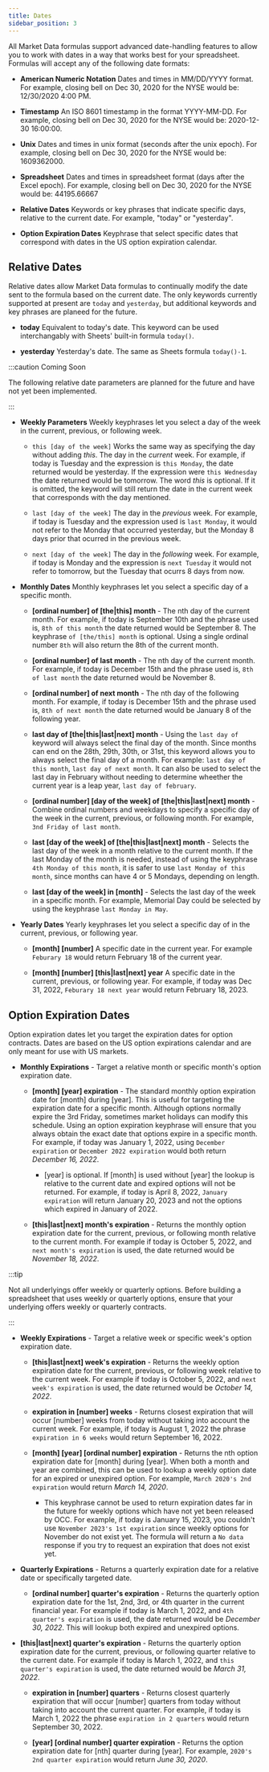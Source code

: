 ```yaml
---
title: Dates
sidebar_position: 3
---
```


All Market Data formulas support advanced date-handling features to allow you to work with dates in a way that works best for your spreadsheet. Formulas will accept any of the following date formats:

- **American Numeric Notation** Dates and times in MM/DD/YYYY format. For example, closing bell on Dec 30, 2020 for the NYSE would be: 12/30/2020 4:00 PM.

- **Timestamp** An ISO 8601 timestamp in the format YYYY-MM-DD. For example, closing bell on Dec 30, 2020 for the NYSE would be: 2020-12-30 16:00:00.

- **Unix** Dates and times in unix format (seconds after the unix epoch). For example, closing bell on Dec 30, 2020 for the NYSE would be: 1609362000.

- **Spreadsheet** Dates and times in spreadsheet format (days after the Excel epoch). For example, closing bell on Dec 30, 2020 for the NYSE would be: 44195.66667

- **Relative Dates** Keywords or key phrases that indicate specific days, relative to the current date. For example, "today" or "yesterday".

- **Option Expiration Dates** Keyphrase that select specific dates that correspond with dates in the US option expiration calendar.


## Relative Dates

Relative dates allow Market Data formulas to continually modify the date sent to the formula based on the current date. The only keywords currently supported at present are `today` and `yesterday`, but additional keywords and key phrases are planeed for the future.

- **today** Equivalent to today's date. This keyword can be used interchangably with Sheets' built-in formula `today()`.

- **yesterday** Yesterday's date. The same as Sheets formula `today()-1`.

:::caution Coming Soon

The following relative date parameters are planned for the future and have not yet been implemented.

:::

- **Weekly Parameters** Weekly keyphrases let you select a day of the week in the current, previous, or following week.

  - `this [day of the week]` Works the same way as specifying the day without adding _this_. The day in the _current_ week. For example, if today is Tuesday and the expression is `this Monday`, the date returned would be yesterday. If the expression were `this Wednesday` the date returned would be tomorrow. The word _this_ is optional. If it is omitted, the keyword will still return the date in the current week that corresponds with the day mentioned.

  - `last [day of the week]` The day in the _previous_ week. For example, if today is Tuesday and the expression used is `last Monday`, it would not refer to the Monday that occurred yesterday, but the Monday 8 days prior that ocurred in the previous week.

  - `next [day of the week]` The day in the _following_ week. For example, if today is Monday and the expression is `next Tuesday` it would not refer to tomorrow, but the Tuesday that ocurrs 8 days from now.

- **Monthly Dates** Monthly keyphrases let you select a specific day of a specific month.

  - **[ordinal number] of [the|this] month** - The nth day of the current month. For example, if today is September 10th and the phrase used is, `8th of this month` the date returned would be September 8. The keyphrase `of [the/this] month` is optional. Using a single ordinal number `8th` will also return the 8th of the current month.

  - **[ordinal number] of last month** - The nth day of the current month. For example, if today is December 15th and the phrase used is, `8th of last month` the date returned would be November 8.

  - **[ordinal number] of next month** - The nth day of the following month. For example, if today is December 15th and the phrase used is, `8th of next month` the date returned would be January 8 of the following year.

  - **last day of [the|this|last|next] month** - Using the `last day of` keyword will always select the final day of the month. Since months can end on the 28th, 29th, 30th, or 31st, this keyword allows you to always select the final day of a month. For example: `last day of this month`, `last day of next month`. It can also be used to select the last day in February without needing to determine wheether the current year is a leap year, `last day of february`.

  - **[ordinal number] [day of the week] of [the|this|last|next] month** - Combine ordinal numbers and weekdays to specify a specific day of the week in the current, previous, or following month. For example, ``3nd Friday of last month``.

  - **last [day of the week] of [the|this|last|next] month** - Selects the last day of the week in a month relative to the current month. If the last Monday of the month is needed, instead of using the keyphrase `4th Monday of this month`, it is safer to use `last Monday of this month`, since months can have 4 or 5 Mondays, depending on length. 

  - **last [day of the week] in [month]** - Selects the last day of the week in a specific month. For example, Memorial Day could be selected by using the keyphrase `last Monday in May`.

- **Yearly Dates** Yearly keyphrases let you select a specific day of in the current, previous, or following year.

  - **[month] [number]** A specific date in the current year. For example `Feburary 18` would return February 18 of the current year.

  - **[month] [number] [this|last|next] year** A specific date in the current, previous, or following year. For example, if today was Dec 31, 2022, `Feburary 18 next year` would return February 18, 2023.

## Option Expiration Dates

Option expiration dates let you target the expiration dates for option contracts. Dates are based on the US option expirations calendar and are only meant for use with US markets.

- **Monthly Expirations** - Target a relative month or specific month's option expiration date.

  - **[month] [year] expiration** - The standard monthly option expiration date for [month] during [year]. This is useful for targeting the expiration date for a specific month. Although options normally expire the 3rd Friday, sometimes market holidays can modify this schedule. Using an option expiration keyphrase will ensure that you always obtain the exact date that options expire in a specific month. For example, if today was January 1, 2022, using `December expiration` or `December 2022 expiration` would both return _December 16, 2022_. 

    - [year] is optional. If [month] is used without [year] the lookup is relative to the current date and expired options will not be returned. For example, if today is April 8, 2022, `January expiration` will return January 20, 2023 and not the options which expired in January of 2022.

  - **[this|last|next] month's expiration** - Returns the monthly option expiration date for the current, previous, or following month relative to the current month. For example if today is October 5, 2022, and `next month's expiration` is used, the date returned would be _November 18, 2022_.

:::tip

Not all underlyings offer weekly or quarterly options. Before building a spreadsheet that uses weekly or quarterly options, ensure that your underlying offers weekly or quarterly contracts.

:::

- **Weekly Expirations** - Target a relative week or specific week's option expiration date.

  - **[this|last|next] week's expiration** - Returns the weekly option expiration date for the current, previous, or following week relative to the current week. For example if today is October 5, 2022, and `next week's expiration` is used, the date returned would be _October 14, 2022_.

  - **expiration in [number] weeks** - Returns closest expiration that will occur [number] weeks from today without taking into account the current week. For example, if today is August 1, 2022 the phrase `expiration in 6 weeks` would return September 16, 2022.

  - **[month] [year] [ordinal number] expiration** - Returns the nth option expiration date for [month] during [year]. When both a month and year are combined, this can be used to lookup a weekly option date for an expired or unexpired option. For example, `March 2020's 2nd expiration` would return _March 14, 2020_.

    - This keyphrase cannot be used to return expiration dates far in the future for weekly options which have not yet been released by OCC. For example, if today is January 15, 2023, you couldn't use `November 2023's 1st expiration` since weekly options for November do not exist yet. The formula will return a `No data` response if you try to request an expiration that does not exist yet.

- **Quarterly Expirations** - Returns a quarterly expiration date for a relative date or specifically targeted date.

  - **[ordinal number] quarter's expiration** - Returns the quarterly option expiration date for the 1st, 2nd, 3rd, or 4th quarter in the current financial year. For example if today is March 1, 2022, and `4th quarter's expiration` is used, the date returned would be _December 30, 2022_. This will lookup both expired and unexpired options.

- **[this|last|next] quarter's expiration** - Returns the quarterly option expiration date for the current, previous, or following quarter relative to the current date. For example if today is March 1, 2022, and `this quarter's expiration` is used, the date returned would be _March 31, 2022_.

  - **expiration in [number] quarters** - Returns closest quarterly expiration that will occur [number] quarters from today without taking into account the current quarter. For example, if today is March 1, 2022 the phrase `expiration in 2 quarters` would return September 30, 2022.

  - **[year] [ordinal number] quarter expiration** - Returns the option expiration date for [nth] quarter during [year]. For example, `2020's 2nd quarter expiration` would return _June 30, 2020_.

